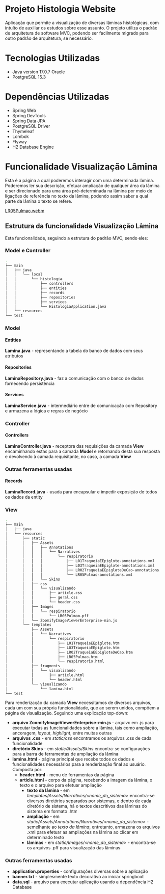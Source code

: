 # Projeto Histologia Website
Aplicação que permite a visualização de diversas lâminas histológicas, com intuíto de auxiliar os estudos sobre esse assunto. O projeto utiliza o padrão de arquitetura de software MVC, podendo ser facilmente migrado para outro padrão de arquitetura, se necessário.

# Tecnologias Utilizadas
- Java version 17.0.7 Oracle
- PostgreSQL 15.3 
  
# Dependências Utilizadas
- Spring Web
- Spring DevTools
- Spring Data JPA
- PostgreSQL Driver
- Thymeleaf
- Lombok
- Flyway
- H2 Database Engine


# Funcionalidade Visualização Lâmina
Esta é a página a qual poderemos interagir com uma determinada lâmina. Poderemos ler sua descrição, efetuar ampliação de qualquer área da lâmina e ser direcionado para uma área pré-determinada na lâmina por meio de ligações de referência no texto da lâmina, podendo assim saber a qual parte da lâmina o texto se refere.

[LR05Pulmao.webm](https://github.com/Josius/Projeto-Histologia-Site/assets/58814756/3964923d-6d4e-46fe-9f13-ea97c7a67d4d)

## Estrutura da funcionalidade Visualização Lâmina
Esta funcionalidade, seguindo a estrutura do padrão MVC, sendo eles:
### Model e Controller
```bash
.
├── main
│   ├── java
│   │   └── local
│   │       └── histologia
│   │           ├── controllers
│   │           ├── entities
│   │           ├── records
│   │           ├── repositories
│   │           ├── services
│   │           └── HistologiaApplication.java
│   └── resources
└── test
```
### Model
#### Entities
**Lamina.java** - representando a tabela do banco de dados com seus atributos
#### Repositories
**LaminaRepository.java** - faz a comunicação com o banco de dados fornecendo persistência
#### Services
**LaminaService.java** - intermediário entre de comunicação com Repository e armazena a lógica e regras de negócio

### Controller
#### Controllers
**LaminaController.java** - receptora das requisições da camada **View** encaminhando estas para a camada **Model** e retornando desta sua resposta e devolvendo à camada requisitante, no caso, a camada **View** 

### Outras ferramentas usadas
#### Records
**LaminaRecord.java** - usada para encapsular e impedir exposição de todos os dados da entity

### View
```bash
.
├── main
│   ├── java
│   └── resources
│       ├── static
│       │   ├── Assets
│       │   │   ├── Annotations
│       │   │   │   └── Narratives
│       │   │   │       └── respiratorio
│       │   │   │           ├── L01TraqueiaEEpiglote-annotations.xml
│       │   │   │           ├── L03TraqueiaEEpiglote-annotations.xml
│       │   │   │           ├── LR02TraqueiaEEpigloteDeCao-annotations.xml
│       │   │   │           └── LR05Pulmao-annotations.xml
│       │   │   └── Skins
│       │   ├── css
│       │   │   └── visualizando
│       │   │       ├── article.css
│       │   │       ├── geral.css
│       │   │       └── header.css
│       │   ├── Images
│       │   │   └── respiratorio
│       │   │       └── LR05Pulmao.pff
│       │   └── ZoomifyImageViewerEnterprise-min.js
│       └── templates
│           ├── Assets
│           │   └── Narratives
│           │       └── respiratorio
│           │           ├── L01TraqueiaEEpiglote.htm
│           │           ├── L03TraqueiaEEpiglote.htm
│           │           ├── LR02TraqueiaEEpigloteDeCao.htm
│           │           ├── LR05Pulmao.htm
│           │           └── respiratorio.html
│           ├── fragments
│           │   └── visualizando
│           │       ├── article.html
│           │       └── header.html
│           └── visualizando
│               └── lamina.html
└── test
```
Para renderização da camada **View** necessitamos de diversos arquivos, cada um com sua própria funcionalidade, que ao serem unidos, compõem a página de visualização. Seguindo uma explicação top-down:

- **arquivo ZoomifyImageViewerEnterprise-min.js** - arquivo em .js para executar todas as funcionalidades sobre a lâmina, tais como ampliação, ancoragem, *layout*, *highlight*, entre muitas outras
- **arquivos .css** - em *static/css* encontramos os arquivos .css de cada funcionalidade
- **diretório Skins** - em *static/Assets/Skins* encontra-se configurações para a barra de ferramentas de ampliação da lâmina
- **lamina.html** - página principal que recebe todos os dados e funcionalidades necessários para a renderização final ao usuário. Composta por:
  - **header.html** - menu de ferramentas da página
  - **article.html** - corpo da página, recebendo a imagem da lâmina, o texto e o arquivo para efetuar ampliação
    - **texto da lâmina** - em *templates/Assets/Narratives/\<nome_do_sistema>* encontra-se diversos diretórios separados por sistemas, e dentro de cada diretório de sistema, há o textos descritivos das lâminas do sistema em formato .htm
    - **ampliação** - em *static/Assets/Annotations/Narratives/\<nome_do_sistema>* - semelhante ao *texto da lâmina*, entretanto, armazena os arquivos .xml para efetuar as ampliações na lâmina ao clicar em determinado texto
    - **lâminas** - em *static/Images/\<nome_do_sistema>* - encontra-se os arquivos .pff para visualização das lâminas 

### Outras ferramentas usadas
- **application.properties** - configurações diversas sobre a aplicação
- **banner.txt** - simplesmente texto decorativo ao iniciar springboot
- **data.sql** - arquivo para executar aplicação usando a dependência H2 Database
